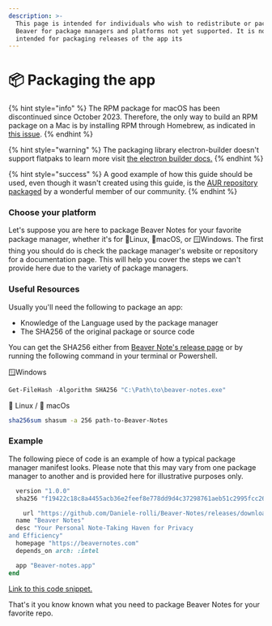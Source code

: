 ```yaml
---
description: >-
  This page is intended for individuals who wish to redistribute or package
  Beaver for package managers and platforms not yet supported. It is not
  intended for packaging releases of the app its
---
```


# 📦 Packaging the app

{% hint style="info" %}
The RPM package for macOS has been discontinued since October 2023. Therefore, the only way to build an RPM package on a Mac is by installing RPM through Homebrew, as indicated in [this issue](https://github.com/orgs/Homebrew/discussions/4826#discussioncomment-7225569).
{% endhint %}

{% hint style="warning" %}
The packaging library electron-builder doesn't support flatpaks to learn more visit [the electron builder docs.](https://www.electron.build/configuration/flatpak.html)
{% endhint %}

{% hint style="success" %}
A good example of how this guide should be used, even though it wasn't created using this guide, is the [AUR repository packaged](https://aur.archlinux.org/packages/beaver-notes) by a wonderful member of our community.
{% endhint %}

### Choose your platform&#x20;

Let's suppose you are here to package Beaver Notes for your favorite package manager, whether it's for 🐧Linux, 🍎macOS, or 🪟Windows. The first thing you should do is check the package manager's website or repository for a documentation page. This will help you cover the steps we can't provide here due to the variety of package managers.

### Useful Resources

Usually you'll need the following to package an app:

* Knowledge of the Language used by the package manager
* The SHA256 of the original package or source code

You can get the SHA256 either from [Beaver Note's release page](https://github.com/Daniele-rolli/Beaver-Notes/releases) or by running the following command in your terminal or Powershell.

🪟Windows

```powershell
Get-FileHash -Algorithm SHA256 "C:\Path\to\beaver-notes.exe"
```

**🐧** Linux / 🍎 macOs

```bash
sha256sum shasum -a 256 path-to-Beaver-Notes
```

### Example

The following piece of code is an example of how a typical package manager manifest looks. Please note that this may vary from one package manager to another and is provided here for illustrative purposes only.

```ruby
  version "1.0.0"
  sha256 "f19422c18c8a4455acb36e2feef8e778dd9d4c37298761aeb51c2995fcc26b18"

    url "https://github.com/Daniele-rolli/Beaver-Notes/releases/download/#{version}/Beaver-Notes-#{version}.dmg"
  name "Beaver Notes"
  desc "Your Personal Note-Taking Haven for Privacy
and Efficiency"
  homepage "https://beavernotes.com"
  depends_on arch: :intel

  app "Beaver-notes.app"
end
```

[Link to this code snippet.](https://github.com/Daniele-rolli/homebrew-beaver/blob/main/Casks/beaver-notes.rb)

That's it you know known what you need to package Beaver Notes for your favorite repo.
